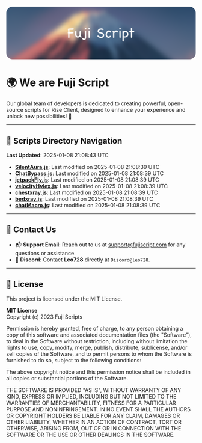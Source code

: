 ![Banner](.github/b.webp)

# 🌍 **We are Fuji Script**

Our global team of developers is dedicated to creating powerful, open-source scripts for Rise Client, designed to enhance your experience and unlock new possibilities! 🌟

---
<!-- SCRIPTS_NAVIGATION_START -->
## 📂 **Scripts Directory Navigation**

**Last Updated**: 2025-01-08 21:08:43 UTC

- **[SilentAura.js](scripts/SilentAura.js)**: Last modified on 2025-01-08 21:08:39 UTC
- **[ChatBypass.js](scripts/ChatBypass.js)**: Last modified on 2025-01-08 21:08:39 UTC
- **[jetpackFly.js](scripts/jetpackFly.js)**: Last modified on 2025-01-08 21:08:39 UTC
- **[velocityHylex.js](scripts/velocityHylex.js)**: Last modified on 2025-01-08 21:08:39 UTC
- **[chestxray.js](scripts/chestxray.js)**: Last modified on 2025-01-08 21:08:39 UTC
- **[bedxray.js](scripts/bedxray.js)**: Last modified on 2025-01-08 21:08:39 UTC
- **[chatMacro.js](scripts/chatMacro.js)**: Last modified on 2025-01-08 21:08:39 UTC

<!-- SCRIPTS_NAVIGATION_END -->

---

## 💬 **Contact Us**  
- 📬 **Support Email**: Reach out to us at [support@fujiscript.com](mailto:support@fujiscript.com) for any questions or assistance.  
- 💬 **Discord**: Contact **Leo728** directly at `Discord@leo728`.

---

## 📜 **License**

This project is licensed under the MIT License.  

**MIT License**  
Copyright (c) 2023 Fuji Scripts  

Permission is hereby granted, free of charge, to any person obtaining a copy of this software and associated documentation files (the "Software"), to deal in the Software without restriction, including without limitation the rights to use, copy, modify, merge, publish, distribute, sublicense, and/or sell copies of the Software, and to permit persons to whom the Software is furnished to do so, subject to the following conditions:  

The above copyright notice and this permission notice shall be included in all copies or substantial portions of the Software.  

THE SOFTWARE IS PROVIDED "AS IS", WITHOUT WARRANTY OF ANY KIND, EXPRESS OR IMPLIED, INCLUDING BUT NOT LIMITED TO THE WARRANTIES OF MERCHANTABILITY, FITNESS FOR A PARTICULAR PURPOSE AND NONINFRINGEMENT. IN NO EVENT SHALL THE AUTHORS OR COPYRIGHT HOLDERS BE LIABLE FOR ANY CLAIM, DAMAGES OR OTHER LIABILITY, WHETHER IN AN ACTION OF CONTRACT, TORT OR OTHERWISE, ARISING FROM, OUT OF OR IN CONNECTION WITH THE SOFTWARE OR THE USE OR OTHER DEALINGS IN THE SOFTWARE.  
